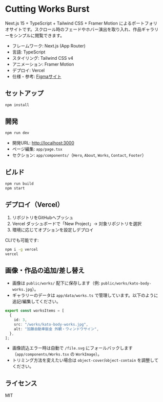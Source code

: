 <!-- cspell:ignore kato -->

# Cutting Works Burst

Next.js 15 + TypeScript + Tailwind CSS + Framer Motion によるポートフォリオサイトです。スクロール時のフェードやホバー演出を取り入れ、作品ギャラリーをシンプルに閲覧できます。

- フレームワーク: Next.js (App Router)
- 言語: TypeScript
- スタイリング: Tailwind CSS v4
- アニメーション: Framer Motion
- デプロイ: Vercel
- 仕様・参考: [Figmaサイト](https://item-sync-83384163.figma.site/)

## セットアップ

```bash
npm install
```

## 開発

```bash
npm run dev
```

- 開発URL: [http://localhost:3000](http://localhost:3000)
- ページ編集: `app/page.tsx`
- セクション: `app/components/`（`Hero`, `About`, `Works`, `Contact`, `Footer`）

## ビルド

```bash
npm run build
npm start
```

## デプロイ（Vercel）

1. リポジトリをGitHubへプッシュ
2. Vercel ダッシュボードで「New Project」→ 対象リポジトリを選択
3. 環境に応じてオプションを設定しデプロイ

CLIでも可能です:

```bash
npm i -g vercel
vercel
```

## 画像・作品の追加/差し替え

- 画像は `public/works/` 配下に保存します（例: `public/works/kato-body-works.jpg`）。
- ギャラリーのデータは `app/data/works.ts` で管理しています。以下のように追記/編集してください。

```ts
export const worksItems = [
  {
    id: 3,
    src: "/works/kato-body-works.jpg",
    alt: "加藤自動車鈑金 外観・ウィンドウサイン",
  },
];
```

- 画像読込エラー時は自動で `/file.svg` にフォールバックします（`app/components/Works.tsx` の `WorkImage`）。
- トリミング方法を変えたい場合は `object-cover`/`object-contain` を調整してください。

## ライセンス

MIT
